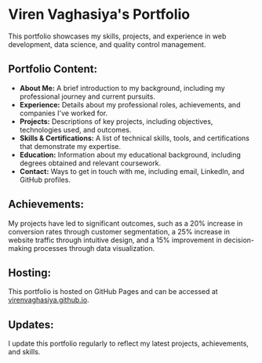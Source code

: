 # Viren Vaghasiya's Portfolio

This portfolio showcases my skills, projects, and experience in web development, data science, and quality control management.

## Portfolio Content:

- **About Me:** A brief introduction to my background, including my professional journey and current pursuits.
- **Experience:** Details about my professional roles, achievements, and companies I've worked for.
- **Projects:** Descriptions of key projects, including objectives, technologies used, and outcomes.
- **Skills & Certifications:** A list of technical skills, tools, and certifications that demonstrate my expertise.
- **Education:** Information about my educational background, including degrees obtained and relevant coursework.
- **Contact:** Ways to get in touch with me, including email, LinkedIn, and GitHub profiles.

## Achievements:

My projects have led to significant outcomes, such as a 20% increase in conversion rates through customer segmentation, a 25% increase in website traffic through intuitive design, and a 15% improvement in decision-making processes through data visualization.

## Hosting:

This portfolio is hosted on GitHub Pages and can be accessed at [virenvaghasiya.github.io](https:/virenvaghasiya.github.io).

## Updates:

I update this portfolio regularly to reflect my latest projects, achievements, and skills.
